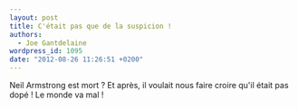 ```yaml
---
layout: post
title: C'était pas que de la suspicion !
authors:
  - Joe Gantdelaine
wordpress_id: 1095
date: "2012-08-26 11:26:51 +0200"
---
```


Neil Armstrong est mort ? Et après, il voulait nous faire croire qu'il était pas
dopé ! Le monde va mal !
